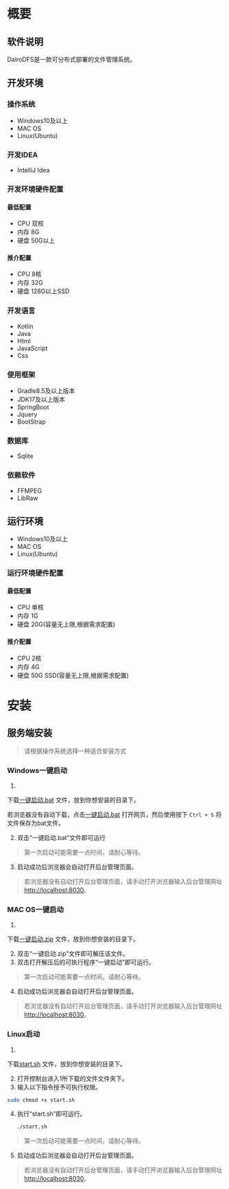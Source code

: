 # 概要

## 软件说明

DairoDFS是一款可分布式部署的文件管理系统。

## 开发环境

### 操作系统

+ Windows10及以上
+ MAC OS
+ Linux(Ubuntu)

### 开发IDEA

+ IntelliJ Idea

### 开发环境硬件配置

#### 最低配置

+ CPU 双核
+ 内存 8G
+ 硬盘 50G以上

#### 推介配置

+ CPU 8核
+ 内存 32G
+ 硬盘 128G以上SSD

### 开发语言

+ Kotlin
+ Java
+ Html
+ JavaScript
+ Css

### 使用框架

+ Gradle8.5及以上版本
+ JDK17及以上版本
+ SpringBoot
+ Jquery
+ BootStrap

### 数据库

+ Sqlite

### 依赖软件

+ FFMPEG
+ LibRaw

## 运行环境

+ Windows10及以上
+ MAC OS
+ Linux(Ubuntu)

### 运行环境硬件配置

#### 最低配置

+ CPU 单核
+ 内存 1G
+ 硬盘 20G(容量无上限,根据需求配置)

#### 推介配置

+ CPU 2核
+ 内存 4G
+ 硬盘 50G SSD(容量无上限,根据需求配置)

# 安装

## 服务端安装

> 请根据操作系统选择一种适合安装方式

### Windows一键启动

1.

下载[一键启动.bat](https://github.com/DAIRO-HY/DairoDfs/raw/main/document/%E4%B8%80%E9%94%AE%E5%90%AF%E5%8A%A8/Windows/%E4%B8%80%E9%94%AE%E5%90%AF%E5%8A%A8.bat)
文件，放到你想安装的目录下。

>
若浏览器没有自动下载，点击[一键启动.bat](https://github.com/DAIRO-HY/DairoDfs/raw/main/document/%E4%B8%80%E9%94%AE%E5%90%AF%E5%8A%A8/Windows/%E4%B8%80%E9%94%AE%E5%90%AF%E5%8A%A8.bat)
打开网页，然后使用按下 `Ctrl + S` 将文件保存为bat文件。

2. 双击“一键启动.bat”文件即可运行

> 第一次启动可能需要一点时间，请耐心等待。

3. 启动成功后浏览器会自动打开后台管理页面。

> 若浏览器没有自动打开后台管理页面，请手动打开浏览器输入后台管理网址[http://localhost:8030](http://localhost:8030)。

### MAC OS一键启动

1.

下载[一键启动.zip](https://github.com/DAIRO-HY/DairoDfs/raw/main/document/%E4%B8%80%E9%94%AE%E5%90%AF%E5%8A%A8/MacOS/%E4%B8%80%E9%94%AE%E5%90%AF%E5%8A%A8.zip)
文件，放到你想安装的目录下。

2. 双击“一键启动.zip”文件即可解压该文件。
3. 双击打开解压后的可执行程序“一键启动”即可运行。

> 第一次启动可能需要一点时间，请耐心等待。

4. 启动成功后浏览器会自动打开后台管理页面。

> 若浏览器没有自动打开后台管理页面，请手动打开浏览器输入后台管理网址[http://localhost:8030](http://localhost:8030)。

### Linux启动

1.
下载[start.sh](https://github.com/DAIRO-HY/DairoDfs/raw/main/document/%E4%B8%80%E9%94%AE%E5%90%AF%E5%8A%A8/Linux/start.sh)
文件，放到你想安装的目录下。

2. 打开控制台进入1所下载的文件文件夹下。
3. 输入以下指令授予可执行权限。

```bash
sudo chmod +x start.sh
```

4. 执行“start.sh”即可运行。

```bash
   ./start.sh
```

> 第一次启动可能需要一点时间，请耐心等待。

5. 启动成功后浏览器会自动打开后台管理页面。

> 若浏览器没有自动打开后台管理页面，请手动打开浏览器输入后台管理网址[http://localhost:8030](http://localhost:8030)。


